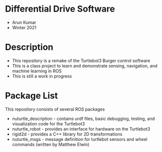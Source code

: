 # Differential Drive Software
* Arun Kumar
* Winter 2021

# Description
* This repository is a remake of the Turtlebot3 Burger control software
* This is a class project to learn and demonstrate sensing, navigation, and machine learning in ROS
* This is still a work in progress

# Package List
This repository consists of several ROS packages
- nuturtle_description - contains urdf files, basic debugging, testing, and visualization code for the Turtlebot3
- nuturtle_robot - provides an interface for hardware on the Turtlebot3
- rigid2d - provides a C++ library for 2D transformations
- nuturtle_msgs - message definition for turtlebot sensors and wheel commands (written by Matthew Elwin)